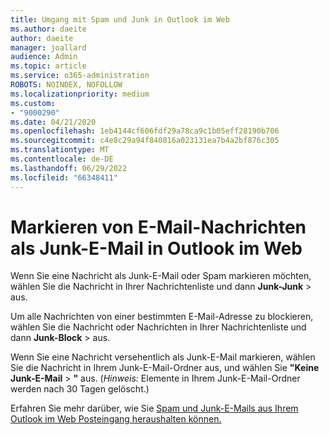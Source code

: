 ```yaml
---
title: Umgang mit Spam und Junk in Outlook im Web
ms.author: daeite
author: daeite
manager: joallard
audience: Admin
ms.topic: article
ms.service: o365-administration
ROBOTS: NOINDEX, NOFOLLOW
ms.localizationpriority: medium
ms.custom:
- "9000290"
ms.date: 04/21/2020
ms.openlocfilehash: 1eb4144cf606fdf29a78ca9c1b05eff28190b706
ms.sourcegitcommit: c4e8c29a94f840816a023131ea7b4a2bf876c305
ms.translationtype: MT
ms.contentlocale: de-DE
ms.lasthandoff: 06/29/2022
ms.locfileid: "66348411"
---
```

# <a name="mark-email-messages-as-junk-in-outlook-on-the-web"></a>Markieren von E-Mail-Nachrichten als Junk-E-Mail in Outlook im Web

Wenn Sie eine Nachricht als Junk-E-Mail oder Spam markieren möchten, wählen Sie die Nachricht in Ihrer Nachrichtenliste und dann **Junk-Junk** >  aus.

Um alle Nachrichten von einer bestimmten E-Mail-Adresse zu blockieren, wählen Sie die Nachricht oder Nachrichten in Ihrer Nachrichtenliste und dann **Junk-Block** >  aus.

Wenn Sie eine Nachricht versehentlich als Junk-E-Mail markieren, wählen Sie die Nachricht in Ihrem Junk-E-Mail-Ordner aus, und wählen Sie **"Keine Junk-E-Mail** > **"** aus. (*Hinweis:* Elemente in Ihrem Junk-E-Mail-Ordner werden nach 30 Tagen gelöscht.)

Erfahren Sie mehr darüber, wie Sie [Spam und Junk-E-Mails aus Ihrem Outlook im Web Posteingang heraushalten können.](https://support.office.com/article/db786e79-54e2-40cc-904f-d89d57b7f41d)